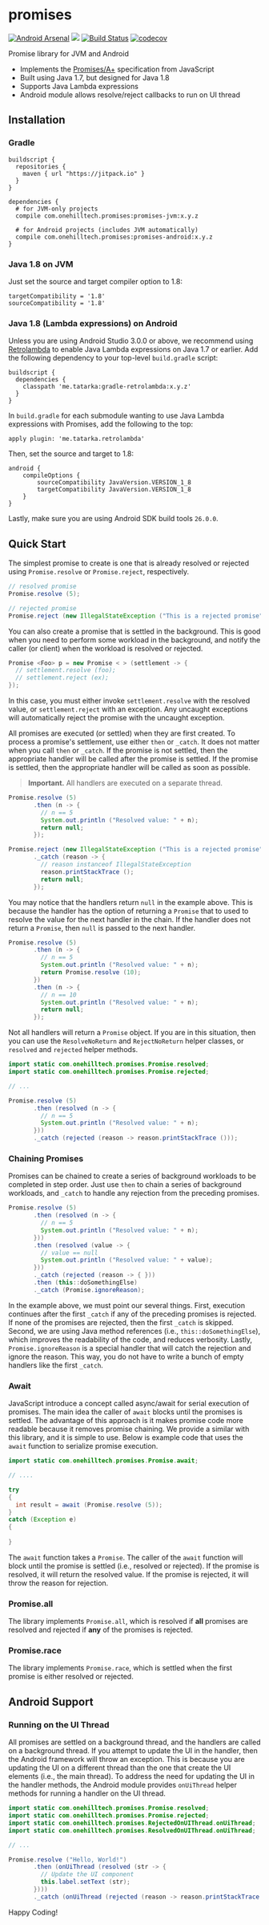 promises
==========


[![Android Arsenal](https://img.shields.io/badge/Android%20Arsenal-Promises-brightgreen.svg?style=flat)](https://android-arsenal.com/details/1/6140)
[![](https://jitpack.io/v/onehilltech/promises.svg)](https://jitpack.io/#onehilltech/promises)
[![Build Status](https://travis-ci.org/onehilltech/promises.svg?branch=master)](https://travis-ci.org/onehilltech/promises)
[![codecov](https://codecov.io/gh/onehilltech/promises/branch/master/graph/badge.svg)](https://codecov.io/gh/onehilltech/promises)

Promise library for JVM and Android

* Implements the [Promises/A+](https://promisesaplus.com/) specification from JavaScript
* Built using Java 1.7, but designed for Java 1.8
* Supports Java Lambda expressions
* Android module allows resolve/reject callbacks to run on UI thread

## Installation

### Gradle

```
buildscript {
  repositories {
    maven { url "https://jitpack.io" }
  }
}

dependencies {
  # for JVM-only projects
  compile com.onehilltech.promises:promises-jvm:x.y.z
  
  # for Android projects (includes JVM automatically)
  compile com.onehilltech.promises:promises-android:x.y.z
}
```

### Java 1.8 on JVM

Just set the source and target compiler option to 1.8:

```
targetCompatibility = '1.8'
sourceCompatibility = '1.8'
```

### Java 1.8 (Lambda expressions) on Android

Unless you are using Android Studio 3.0.0 or above, we recommend using 
[Retrolambda](https://github.com/orfjackal/retrolambda) to enable Java Lambda expressions on
Java 1.7 or earlier. Add the following dependency to your top-level `build.gradle` script:

```
buildscript {
  dependencies {
    classpath 'me.tatarka:gradle-retrolambda:x.y.z'
  }
}
```

In `build.gradle` for each submodule wanting to use Java Lambda expressions with
Promises, add the following to the top:

```
apply plugin: 'me.tatarka.retrolambda'
```

Then, set the source and target to 1.8:

```
android {
    compileOptions {
        sourceCompatibility JavaVersion.VERSION_1_8
        targetCompatibility JavaVersion.VERSION_1_8
    }
}
```

Lastly, make sure you are using Android SDK build tools `26.0.0`.

## Quick Start

The simplest promise to create is one that is already resolved or rejected using
`Promise.resolve` or `Promise.reject`, respectively.

```java
// resolved promise
Promise.resolve (5);

// rejected promise
Promise.reject (new IllegalStateException ("This is a rejected promise"));
```

You can also create a promise that is settled in the background. This is good when you need to 
perform some workload in the background, and notify the caller (or client) when the workload
is resolved or rejected.

```java
Promise <Foo> p = new Promise < > (settlement -> {
  // settlement.resolve (foo);
  // settlement.reject (ex);
}); 
```

In this case, you must either invoke `settlement.resolve` with the resolved value, or
`settlement.reject` with an exception. Any uncaught exceptions will automatically reject
the promise with the uncaught exception.

All promises are executed (or settled) when they are first created. To process
a promise's settlement, use either `then` or `_catch`. It does not matter when you
call `then` or `_catch`. If the promise is not settled, then the appropriate
handler will be called after the promise is settled. If the promise is settled,
then the appropriate handler will be called as soon as possible. 

> **Important.** All handlers are executed on a separate thread.

```java
Promise.resolve (5)
       .then (n -> {
         // n == 5
         System.out.println ("Resolved value: " + n);
         return null;
       });

Promise.reject (new IllegalStateException ("This is a rejected promise"))
       ._catch (reason -> {
         // reason instanceof IllegalStateException
         reason.printStackTrace ();
         return null;
       });
```

You may notice that the handlers return `null` in the example above. This is because the
handler has the option of returning a `Promise` that to used to resolve the value for the
next handler in the chain. If the handler does not return a `Promise`, then `null` is passed
to the next handler.

```java
Promise.resolve (5)
       .then (n -> {
         // n == 5
         System.out.println ("Resolved value: " + n);
         return Promise.resolve (10);
       })
       .then (n -> {
         // n == 10
         System.out.println ("Resolved value: " + n);
         return null;
       });
```

Not all handlers will return a `Promise` object. If you are in this situation, then you can use
the `ResolveNoReturn` and `RejectNoReturn` helper classes, or `resolved` and `rejected` helper
methods.

```java
import static com.onehilltech.promises.Promise.resolved;
import static com.onehilltech.promises.Promise.rejected;

// ...

Promise.resolve (5)
       .then (resolved (n -> {
         // n == 5
         System.out.println ("Resolved value: " + n);
       }))
       ._catch (rejected (reason -> reason.printStackTrace ()));
```

### Chaining Promises

Promises can be chained to create a series of background workloads to be completed in
step order. Just use `then` to chain a series of background workloads, and `_catch` to
handle any rejection from the preceding promises.

```java
Promise.resolve (5)
       .then (resolved (n -> {
         // n == 5
         System.out.println ("Resolved value: " + n);
       }))
       .then (resolved (value -> {
         // value == null
         System.out.println ("Resolved value: " + value);
       }))
       ._catch (rejected (reason -> { }))
       .then (this::doSomethingElse)
       ._catch (Promise.ignoreReason);
```

In the example above, we must point our several things. First, execution continues
after the first `_catch` if any of the preceding promises is rejected. If none of
the promises are rejected, then the first `_catch` is skipped. Second, we are using
Java method references (i.e., `this::doSomethingElse`), which improves the readability
of the code, and reduces verbosity. Lastly, `Promise.ignoreReason` is a special 
handler that will catch the rejection and ignore the reason. This way, you do not have
to write a bunch of empty handlers like the first `_catch`.

### Await

JavaScript introduce a concept called async/await for serial execution of promises. The
main idea the caller of `await` blocks until the promises is settled. The advantage of this
approach is it makes promise code more readable because it removes promise chaining. We
provide a similar with this library, and it is simple to use. Below is example code that
uses the `await` function to serialize promise execution.

```java
import static com.onehilltech.promises.Promise.await;

// ....

try
{
  int result = await (Promise.resolve (5));
}
catch (Exception e)
{
  
}
```

The `await` function takes a `Promise`. The caller of the `await` function will block
until the promise is settled (i.e., resolved or rejected). If the promise is resolved,
it will return the resolved value. If the promise is rejected, it will throw the reason
for rejection.

### Promise.all

The library implements `Promise.all`, which is resolved if **all** promises are resolved 
and rejected if **any** of the promises is rejected.

### Promise.race

The library implements `Promise.race`, which is settled when the first promise is either 
resolved or rejected.

## Android Support

### Running on the UI Thread

All promises are settled on a background thread, and the handlers are called on a background
thread. If you attempt to update the UI in the handler, then the Android framework will throw
an exception. This is because you are updating the UI on a different thread than the one that
create the UI elements (i.e., the main thread). To address the need for updating the UI in
the handler methods, the Android module provides `onUiThread` helper methods for running a 
handler on the UI thread.

```java
import static com.onehilltech.promises.Promise.resolved;
import static com.onehilltech.promises.Promise.rejected;
import static com.onehilltech.promises.RejectedOnUIThread.onUiThread;
import static com.onehilltech.promises.ResolvedOnUIThread.onUiThread;

// ...

Promise.resolve ("Hello, World!")
       .then (onUiThread (resolved (str -> {
         // Update the UI component
         this.label.setText (str);
       })))
       ._catch (onUiThread (rejected (reason -> reason.printStackTrace ())));
```


Happy Coding!
